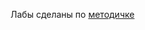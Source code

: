 Лабы сделаны по [методичке](https://ia601504.us.archive.org/0/items/metodichka-po-tp-khaggi-p-a_202109/Metodichka_po_TP_Khaggi_P_A.pdf)
